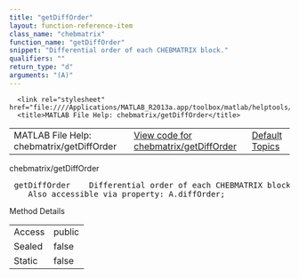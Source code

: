 ```yaml
---
title: "getDiffOrder"
layout: function-reference-item
class_name: "chebmatrix"
function_name: "getDiffOrder"
snippet: "Differential order of each CHEBMATRIX block."
qualifiers: ""
return_type: "d"
arguments: "(A)"
---
```


<html>
   <head>
      <meta http-equiv="Content-Type" content="text/html; charset=utf-8">
   
      <link rel="stylesheet" href="file:////Applications/MATLAB_R2013a.app/toolbox/matlab/helptools/private/helpwin.css">
      <title>MATLAB File Help: chebmatrix/getDiffOrder</title>
   </head>
   <body>
      <!--Single-page help-->
      <table border="0" cellspacing="0" width="100%">
         <tr class="subheader">
            <td class="headertitle">MATLAB File Help: chebmatrix/getDiffOrder</td>
            <td class="subheader-left"><a href="matlab:edit chebmatrix/getDiffOrder">View code for chebmatrix/getDiffOrder</a></td>
            <td class="subheader-right"><a href="matlab:helpwin">Default Topics</a></td>
         </tr>
      </table>
      <div class="title">chebmatrix/getDiffOrder</div>
      <div class="helptext"><pre><!--helptext --> <span class="helptopic">getDiffOrder</span>    Differential order of each CHEBMATRIX block. 
    Also accessible via property: A.diffOrder;</pre></div><!--after help -->
      <!--Method-->
      <div class="sectiontitle">Method Details</div>
      <table class="class-details">
         <tr>
            <td class="class-detail-label">Access</td>
            <td>public</td>
         </tr>
         <tr>
            <td class="class-detail-label">Sealed</td>
            <td>false</td>
         </tr>
         <tr>
            <td class="class-detail-label">Static</td>
            <td>false</td>
         </tr>
      </table>
   </body>
</html>
